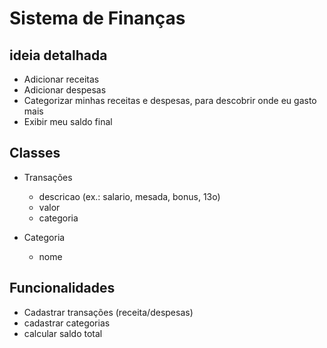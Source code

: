 # Sistema de Finanças

## ideia detalhada

- Adicionar receitas
- Adicionar despesas
- Categorizar minhas receitas e despesas, para descobrir onde eu gasto mais
- Exibir meu saldo final

## Classes

- Transações
    - descricao (ex.: salario, mesada, bonus, 13o)
    - valor
    - categoria

- Categoria
    - nome

## Funcionalidades

- Cadastrar transações (receita/despesas)
- cadastrar categorias
- calcular saldo total

